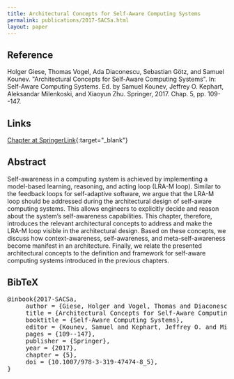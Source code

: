 ```yaml
---
title: Architectural Concepts for Self-Aware Computing Systems
permalink: publications/2017-SACSa.html
layout: paper
---
```


## Reference
Holger Giese, Thomas Vogel, Ada Diaconescu, Sebastian Götz, and Samuel Kounev. "Architectural Concepts for Self-Aware Computing Systems". In: Self-Aware Computing Systems. Ed. by Samuel Kounev, Jeffrey O. Kephart, Aleksandar Milenkoski, and Xiaoyun Zhu. Springer, 2017. Chap. 5, pp. 109--147.

## Links
[Chapter at SpringerLink](https://doi.org/10.1007/978-3-319-47474-8_5){:target="_blank"}

## Abstract
Self-awareness in a computing system is achieved by implementing a model-based learning, reasoning, and acting loop (LRA-M loop). Similar to the feedback loops for self-adaptive software, we argue that the LRA-M loop should be addressed during the architectural design of self-aware computing systems. This allows engineers to explicitly decide and reason about the system’s self-awareness capabilities. This chapter, therefore, introduces the relevant architectural concepts to address and make the LRA-M loop visible in the architectural design. Based on these concepts, we discuss how context-awareness, self-awareness, and meta-self-awareness become manifest in an architecture. Finally, we relate the presented architectural concepts to the definition and framework for self-aware computing systems introduced in the previous chapters.

## BibTeX

<div class="bibtex">
<pre>@inbook{2017-SACSa,
     author = {Giese, Holger and Vogel, Thomas and Diaconescu, Ada and Götz, Sebastian and Kounev, Samuel},
     title = {Architectural Concepts for Self-Aware Computing Systems},
     booktitle = {Self-Aware Computing Systems},
     editor = {Kounev, Samuel and Kephart, Jeffrey O. and Milenkoski, Aleksandar and Zhu, Xiaoyun},
     pages = {109--147},
     publisher = {Springer},
     year = {2017},
     chapter = {5},
     doi = {10.1007/978-3-319-47474-8_5},
}</pre>
 </div>
